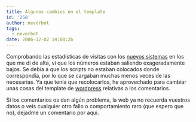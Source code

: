 ```yaml
---
title: Algunos cambios en el template
id: '258'
author: neverbot
tags:
  - neverbot
date: 2006-12-02 14:08:26
---
```


Comprobando las estadísticas de visitas con los [nuevos sistemas](/estadisticas-de-noviembre-4-meses-de-neverbot/) en los que me di de alta, vi que los números estaban saliendo exageradamente bajos. Se debía a que los scripts no estaban colocados donde correspondía, por lo que se cargaban muchas menos veces de las necesarias. Ya que tenía que recolocarlos, he aprovechado para cambiar unas cosas del template de [wordpress](http://wordpress.com/) relativas a los comentarios.

Si los comentarios os dan algún problema, la web ya no recuerda vuestros datos o veis cualquier otro fallo o comportamiento raro (que espero que no), dejadme un comentario por aquí.
